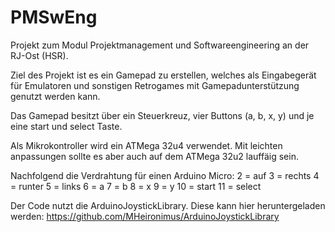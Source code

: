 # PMSwEng
Projekt zum Modul Projektmanagement und Softwareengineering an der RJ-Ost (HSR).

Ziel des Projekt ist es ein Gamepad zu erstellen, welches als Eingabegerät für Emulatoren und sonstigen Retrogames mit Gamepadunterstützung genutzt werden kann.

Das Gamepad besitzt über ein Steuerkreuz, vier Buttons (a, b, x, y) und je eine start und select Taste.

Als Mikrokontroller wird ein ATMega 32u4 verwendet. Mit leichten anpassungen sollte es aber auch auf dem ATMega 32u2 lauffäig sein.

Nachfolgend die Verdrahtung für einen Arduino Micro:
  2 = auf
  3 = rechts
  4 = runter
  5 = links
  6 = a
  7 = b
  8 = x
  9 = y
 10 = start
 11 = select
 
 Der Code nutzt die ArduinoJoystickLibrary.
 Diese kann hier heruntergeladen werden:  https://github.com/MHeironimus/ArduinoJoystickLibrary